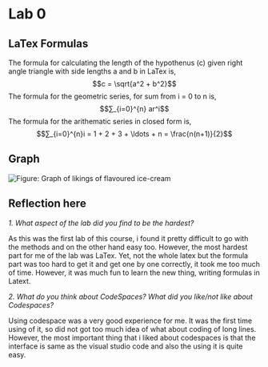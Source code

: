 # Lab 0



## LaTex Formulas

The formula for calculating the length of the hypothenus (c) given right angle triangle with side lengths a and b in LaTex is, $$c = \sqrt{a^2 + b^2}$$
The formula for the geometric series, for sum from i = 0 to n is, $$∑_{i=0}^{n} ar^i$$
The formula for the arithematic series in closed form is, $$∑_{i=0}^{n}i = 1 + 2 + 3 + \ldots + n = \frac{n(n+1)}{2}$$

## Graph

![Figure: Graph of likings of flavoured ice-cream](image.png)

## Reflection here

$\textit{1. What aspect of the lab did you find to be the hardest?}$

As this was the first lab of this course, i found it pretty difficult to go with the methods and on the other hand easy too. However, the most hardest part for me of the lab was LaTex. Yet, not the whole latex but the formula part was too hard to get it and get one by one correctly, it took me too much of time. However, it was much fun to learn the new thing, writing formulas in Latext.

$\textit{2. What do you think about CodeSpaces? What did you like/not like about Codespaces?}$

Using codespace was a very good experience for me. It was the first time using of it, so did not got too much idea of what about coding of long lines. However, the most important thing that i liked about codespaces is that the interface is same as the visual studio code and also the using it is quite easy.